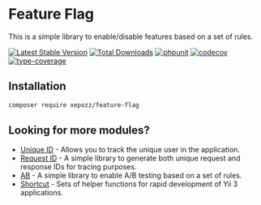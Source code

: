 # Feature Flag

This is a simple library to enable/disable features based on a set of rules.

[![Latest Stable Version](https://poser.pugx.org/xepozz/feature-flag/v/stable.svg)](https://packagist.org/packages/xepozz/feature-flag)
[![Total Downloads](https://poser.pugx.org/xepozz/feature-flag/downloads.svg)](https://packagist.org/packages/xepozz/feature-flag)
[![phpunit](https://github.com/xepozz/feature-flag/workflows/PHPUnit/badge.svg)](https://github.com/xepozz/feature-flag/actions)
[![codecov](https://codecov.io/gh/xepozz/feature-flag/branch/master/graph/badge.svg?token=UREXAOUHTJ)](https://codecov.io/gh/xepozz/feature-flag)
[![type-coverage](https://shepherd.dev/github/xepozz/feature-flag/coverage.svg)](https://shepherd.dev/github/xepozz/feature-flag)

## Installation

```bash
composer require xepozz/feature-flag
```


## Looking for more modules?

- [Unique ID](https://github.com/xepozz/unique-id) - Allows you to track the unique user in the application.
- [Request ID](https://github.com/xepozz/request-id) - A simple library to generate both unique request and response IDs for tracing purposes.
- [AB](https://github.com/xepozz/ab) - A simple library to enable A/B testing based on a set of rules.
- [Shortcut](https://github.com/xepozz/shortcut) - Sets of helper functions for rapid development of Yii 3 applications.

 


